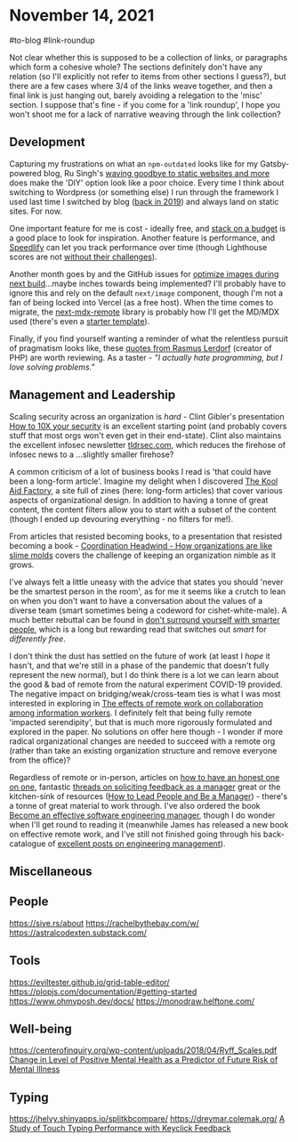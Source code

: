 # November 14, 2021

#to-blog #link-roundup

Not clear whether this is supposed to be a collection of links, or paragraphs which form a cohesive whole?  The sections definitely don't have any relation (so I'll explicitly not refer to items from other sections I guess?), but there are a few cases where 3/4 of the links weave together, and then a final link is just hanging out, barely avoiding a relegation to the 'misc' section.  I suppose that's fine - if you come for a 'link roundup', I hope you won't shoot me for a lack of narrative weaving through the link collection?

## Development

Capturing my frustrations on what an `npm-outdated` looks like for my Gatsby-powered blog, Ru Singh's [waving goodbye to static websites and more](https://rusingh.com/waving-thankful-goodbye-to-static-websites-and-more/) does make the 'DIY' option look like a poor choice.  Every time I think about switching to Wordpress (or something else) I run through the framework I used last time I switched by blog ([back in 2019](https://tjaddison.com/blog/2019/09/migrating-from-jekyll-to-gatsby/)) and always land on static sites.  For now.

One important feature for me is cost - ideally free, and [stack on a budget](https://github.com/255kb/stack-on-a-budget) is a good place to look for inspiration.  Another feature is performance, and [Speedlify](https://www.zachleat.com/web/speedlify/) can let you track performance over time (though Lighthouse scores are not [without their challenges](https://www.zachleat.com/web/lighthouse-deception/)).

Another month goes by and the GitHub issues for [optimize images during next build](https://github.com/vercel/next.js/discussions/19065)...maybe inches towards being implemented? I'll probably have to ignore this and rely on the default `next/image` component, though I'm not a fan of being locked into Vercel (as a free host).  When the time comes to migrate, the [next-mdx-remote](https://github.com/hashicorp/next-mdx-remote) library is probably how I'll get the MD/MDX used (there's even a [starter template](https://github.com/vercel/next.js/tree/canary/examples/with-mdx-remote)).

Finally, if you find yourself wanting a reminder of what the relentless pursuit of pragmatism looks like, these [quotes from Rasmus Lerdorf](https://en.m.wikiquote.org/wiki/Rasmus_Lerdorf) (creator of PHP) are worth reviewing.  As a taster - _"I actually hate programming, but I love solving problems."_

## Management and Leadership

Scaling security across an organization is _hard_ - Clint Gibler's presentation [How to 10X your security](https://docs.google.com/presentation/d/1lfEvXtw5RTj3JmXwSQDXy8or87_BHrFbo1ZtQQlHbq0/view#slide=id.g6555b225cd_0_1069) is an excellent starting point (and probably covers stuff that most orgs won't even get in their end-state).  Clint also maintains the excellent infosec newsletter [tldrsec.com](https://tldrsec.com/), which reduces the firehose of infosec news to a ...slightly smaller firehose?

A common criticism of a lot of business books I read is 'that could have been a long-form article'.  Imagine my delight when I discovered [The Kool Aid Factory](https://koolaidfactory.com/), a site full of zines (here: long-form articles) that cover various aspects of organizational design.  In addition to having a tonne of great content, the content filters allow you to start with a subset of the content (though I ended up devouring everything - no filters for me!).

From articles that resisted becoming books, to a presentation that resisted becoming a book - [Coordination Headwind - How organizations are like slime molds](https://komoroske.com/slime-mold/) covers the challenge of keeping an organization nimble as it grows.

I've always felt a little uneasy with the advice that states you should 'never be the smartest person in the room', as for me it seems like a crutch to lean on when you don't want to have a conversation about the values of a diverse team (smart sometimes being a codeword for cishet-white-male).  A much better rebuttal can be found in [don't surround yourself with smarter people](https://www.ribbonfarm.com/2014/11/05/dont-surround-yourself-with-smarter-people/), which is a long but rewarding read that switches out _smart_ for _differently free_.

I don't think the dust has settled on the future of work (at least I _hope_ it hasn't, and that we're still in a phase of the pandemic that doesn't fully represent the new normal), but I do think there is a lot we can learn about the good & bad of remote from the natural experiment COVID-19 provided.  The negative impact on bridging/weak/cross-team ties is what I was most interested in exploring in [The effects of remote work on collaboration among information workers](https://www.nature.com/articles/s41562-021-01196-4.pdf).  I definitely felt that being fully remote 'impacted serendipity', but that is much more rigorously formulated and explored in the paper.  No solutions on offer here though - I wonder if more radical organizational changes are needed to succeed with a remote org (rather than take an existing organization structure and remove everyone from the office)?

Regardless of remote or in-person, articles on [how to have an honest one on one](https://knowyourteam.com/blog/2017/12/01/how-to-have-an-honest-one-on-one-meeting-with-an-employee/), fantastic [threads on soliciting feedback as a manager](https://twitter.com/kaydacode/status/1458084282530992140) great or the kitchen-sink of resources ([How to Lead People and Be a Manager](https://docs.google.com/document/d/1R1O0OEsQpZcBcLheRlomDrmR2tyEpdRNFnjbLALmbH4/view)) - there's a tonne of great material to work through.  I've also ordered the book [Become an effective software engineering manager](https://pragprog.com/titles/jsengman/become-an-effective-software-engineering-manager/), though I do wonder when I'll get round to reading it (meanwhile James has released a new book on effective remote work, and I've still not finished going through his back-catalogue of [excellent posts on engineering management](https://www.theengineeringmanager.com/)).

## Miscellaneous

## People

https://sive.rs/about
https://rachelbythebay.com/w/
https://astralcodexten.substack.com/

## Tools

https://eviltester.github.io/grid-table-editor/
https://plopjs.com/documentation/#getting-started
https://www.ohmyposh.dev/docs/
https://monodraw.helftone.com/

## Well-being

https://centerofinquiry.org/wp-content/uploads/2018/04/Ryff_Scales.pdf
[Change in Level of Positive Mental Health as a Predictor of Future Risk of Mental Illness](https://ajph.aphapublications.org/doi/full/10.2105/AJPH.2010.192245)

## Typing

https://jhelvy.shinyapps.io/splitkbcompare/
https://dreymar.colemak.org/
[A Study of Touch Typing Performance with Keyclick Feedback](https://engineering.purdue.edu/~hongtan/pubs/PDFfiles/C63_JRKimTan_HS2014.pdf)
